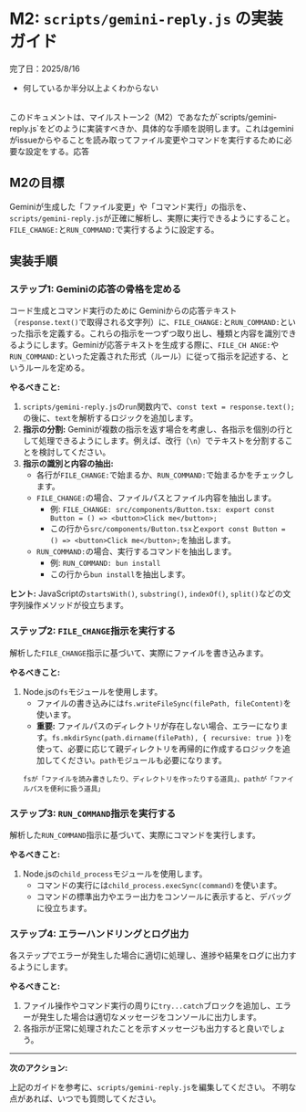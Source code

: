 # M2: `scripts/gemini-reply.js` の実装ガイド
完了日：2025/8/16
- 何しているか半分以上よくわからない
<br>
このドキュメントは、マイルストーン2（M2）であなたが`scripts/gemini-reply.js`をどのように実装すべきか、具体的な手順を説明します。これはgeminiがissueからやることを読み取ってファイル変更やコマンドを実行するために必要な設定をする。応答

## M2の目標

Geminiが生成した「ファイル変更」や「コマンド実行」の指示を、`scripts/gemini-reply.js`が正確に解析し、実際に実行できるようにすること。`FILE_CHANGE:`と`RUN_COMMAND:`で実行するように設定する。


## 実装手順

### ステップ1: Geminiの応答の骨格を定める
コード生成とコマンド実行のために
Geminiからの応答テキスト（`response.text()`で取得される文字列）に、`FILE_CHANGE:`と`RUN_COMMAND:`といった指示を定義する。これらの指示を一つずつ取り出し、種類と内容を識別できるようにします。Geminiが応答テキストを生成する際に、`FILE_CH
  ANGE:`や`RUN_COMMAND:`といった定義された形式（ルール）に従って指示を記述する、というルールを定める。

**やるべきこと:**

1.  `scripts/gemini-reply.js`の`run`関数内で、`const text = response.text();` の後に、`text`を解析するロジックを追加します。
2.  **指示の分割:** Geminiが複数の指示を返す場合を考慮し、各指示を個別の行として処理できるようにします。例えば、改行（`\n`）でテキストを分割することを検討してください。
3.  **指示の識別と内容の抽出:**
    *   各行が`FILE_CHANGE:`で始まるか、`RUN_COMMAND:`で始まるかをチェックします。
    *   `FILE_CHANGE:`の場合、ファイルパスとファイル内容を抽出します。
        *   例: `FILE_CHANGE: src/components/Button.tsx: export const Button = () => <button>Click me</button>;`
        *   この行から`src/components/Button.tsx`と`export const Button = () => <button>Click me</button>;`を抽出します。
    *   `RUN_COMMAND:`の場合、実行するコマンドを抽出します。
        *   例: `RUN_COMMAND: bun install`
        *   この行から`bun install`を抽出します。

**ヒント:** JavaScriptの`startsWith()`, `substring()`, `indexOf()`, `split()`などの文字列操作メソッドが役立ちます。

### ステップ2: `FILE_CHANGE`指示を実行する

解析した`FILE_CHANGE`指示に基づいて、実際にファイルを書き込みます。

**やるべきこと:**

1.  Node.jsの`fs`モジュールを使用します。
    *   ファイルの書き込みには`fs.writeFileSync(filePath, fileContent)`を使います。
    *   **重要:** ファイルパスのディレクトリが存在しない場合、エラーになります。`fs.mkdirSync(path.dirname(filePath), { recursive: true })`を使って、必要に応じて親ディレクトリを再帰的に作成するロジックを追加してください。`path`モジュールも必要になります。
    ```
    fsが「ファイルを読み書きしたり、ディレクトリを作ったりする道具」、pathが「ファイルパスを便利に扱う道具」
    ```

### ステップ3: `RUN_COMMAND`指示を実行する

解析した`RUN_COMMAND`指示に基づいて、実際にコマンドを実行します。

**やるべきこと:**

1.  Node.jsの`child_process`モジュールを使用します。
    *   コマンドの実行には`child_process.execSync(command)`を使います。
    *   コマンドの標準出力やエラー出力をコンソールに表示すると、デバッグに役立ちます。

### ステップ4: エラーハンドリングとログ出力

各ステップでエラーが発生した場合に適切に処理し、進捗や結果をログに出力するようにします。

**やるべきこと:**

1.  ファイル操作やコマンド実行の周りに`try...catch`ブロックを追加し、エラーが発生した場合は適切なメッセージをコンソールに出力します。
2.  各指示が正常に処理されたことを示すメッセージも出力すると良いでしょう。

---

**次のアクション:**

上記のガイドを参考に、`scripts/gemini-reply.js`を編集してください。
不明な点があれば、いつでも質問してください。